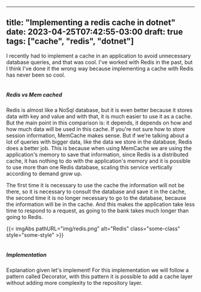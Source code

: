
---
title: "Implementing a redis cache in dotnet"
date: 2023-04-25T07:42:55-03:00
draft: true
tags: ["cache", "redis", "dotnet"]
---

I recently had to implement a cache in an application to avoid unnecessary database queries, and that was cool. I've worked with Redis in the past, but I think I've done it the wrong way because implementing a cache with Redis has never been so cool.
<br/><br/>

##### Redis vs Mem cached
Redis is almost like a NoSql database, but it is even better because it stores data with key and value and with that, it is much easier to use it as a cache.
But the main point in this comparison is: it depends, it depends on how and how much data will be used in this cache. If you're not sure how to store session information, MemCache makes sense. But if we're talking about a lot of queries with bigger data, like the data we store in the database, Redis does a better job. This is because when using MemCache we are using the application's memory to save that information, since Redis is a distributed cache, it has nothing to do with the application's memory and it is possible to use more than one Redis database, scaling this service vertically according to demand grow up.

The first time it is necessary to use the cache the information will not be there, so it is necessary to consult the database and save it in the cache, the second time it is no longer necessary to go to the database, because the information will be in the cache. And this makes the application take less time to respond to a request, as going to the bank takes much longer than going to Redis.

{{< imgAbs
pathURL="img/redis.png"
alt="Redis"
class="some-class"
style="some-style" >}}
<br/><br/>

##### Implementation

Explanation given let's implement!
For this implementation we will follow a pattern called Decorator, with this pattern it is possible to add a cache layer without adding more complexity to the repository layer.
